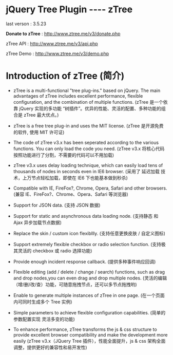 jQuery Tree Plugin ---- zTree
============
last verson :  3.5.23

**Donate to zTree** : http://www.ztree.me/v3/donate.php

zTree API : http://www.ztree.me/v3/api.php

zTree Demo : http://www.ztree.me/v3/demo.php


Introduction of zTree (简介)
============

* zTree is a multi-functional "tree plug-ins." based on jQuery. The main advantages of zTree includes excellent
  performance, flexible configuration, and the combination of multiple functions.
  (zTree 是一个依靠 jQuery 实现的多功能 “树插件”。优异的性能、灵活的配置、多种功能的组合是 zTree 最大优点。)

* zTree is a free tree plug-in and uses the MIT license.
  (zTree 是开源免费的软件, 使用 MIT 许可证)

* The code of zTree v3.x has been seperated according to the various functions. You can only load the code you need.
  (zTree v3.x 将核心代码按照功能进行了分割，不需要的代码可以不用加载)
* zTree v3.x uses delay loading technique, which can easily load tens of thousands of nodes in seconds even in IE6
  browser.
  (采用了 延迟加载 技术，上万节点轻松加载，即使在 IE6 下也能基本做到秒杀)
* Compatible with IE, FireFox?, Chrome, Opera, Safari and other browsers.
  (兼容 IE、FireFox?、Chrome、Opera、Safari 等浏览器)
* Support for JSON data.
  (支持 JSON 数据)
* Support for static and asynchronous data loading node.
  (支持静态 和 Ajax 异步加载节点数据)
* Replace the skin / custom icon flexibllly.
  (支持任意更换皮肤 / 自定义图标)
* Support extremely flexible checkbox or radio selection function.
  (支持极其灵活的 checkbox 或 radio 选择功能)
* Provide enough incident response callback.
  (提供多种事件响应回调)
* Flexible editing (add / delete / change / search) functions, such as drag and drop nodes,you can even drag and drop
  multiple nodes.
  (灵活的编辑（增/删/改/查）功能，可随意拖拽节点，还可以多节点拖拽哟)
* Enable to generate multiple instances of zTree in one page.
  (在一个页面内可同时生成多个 Tree 实例)
* Simple parameters to achieve flexible configuration capabilities.
  (简单的参数配置实现 灵活多变的功能)
* To enhance performance, zTree transforms the js & css structure to provide excellent browser compatibility and make
  the development more easily
  (zTree v3.x（JQuery Tree 插件），性能全面提升，js & css 架构全面调整，提供更好的兼容性和易开发性)


